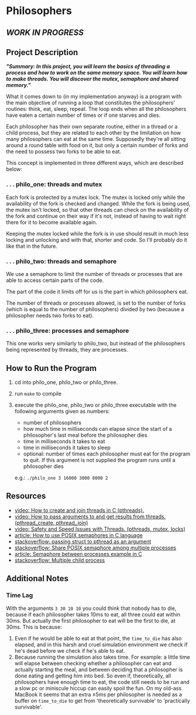 # Philosophers
## ***WORK IN PROGRESS***

## Project Description

***"Summary:  In this project, you will learn the basics of threading a process and how to work on the same memory space. You will learn how to make threads. You will discover the mutex, semaphore and shared memory."***

What it comes down to (in my implementation anyway) is a program with the main objective of running a loop that constitutes the philosophers' routines: think, eat, sleep, repeat. The loop ends when all the philosophers have eaten a certain number of times or if one starves and dies.

Each philosopher has their own separate routine, either in a thread or a child process, but they are related to each other by the limitation on how many philosophers can eat at the same time. Supposedly they're all sitting around a round table with food on it, but only a certain number of forks and the need to possess two forks to be able to eat.

This concept is implemented in three different ways, which are described below:

### . . . **philo_one: threads and mutex**

Each fork is protected by a mutex lock. The mutex is locked only while the availability of the fork is checked and changed. While the fork is being used, the mutex isn't locked, so that other threads can check on the availability of the fork and continue on their way if it's not, instead of having to wait right there for it to become available again.

Keeping the mutex locked while the fork is in use should result in much less locking and unlocking and with that, shorter and code. So I'll probably do it like that in the future.

### . . . **philo_two: threads and semaphore**

We use a semaphore to limit the number of threads or processes that are able to access certain parts of the code.

The part of the code it limits off for us is the part in which philosophers eat.

The number of threads or processes allowed, is set to the number of forks (which is equal to the number of philosophers) divided by two (because a philosopher needs two forks to eat).

### . . . **philo_three: processes and semaphore**

This one works very similarly to philo_two, but instead of the philosophers being represented by threads, they are processes.

## How to Run the Program

1. cd into philo_one, philo_two or philo_three.
2. run `make` to compile
3. execute the philo_one, philo_two or philo_three executable with the following arguments given as numbers:
	- number of philosophers
	- how much time in milliseconds can elapse since the start of a philosopher's last meal before the philosopher dies
	- time in milliseconds it takes to eat
	- time in milliseconds it takes to sleep
	- optional: number of times each philosopher must eat for the program to quit. If this argument is not supplied the program runs until a philosopher dies
	
	e.g.: `./philo_one 3 16000 3000 8000 2`

## Resources
- [video: How to create and join threads in C (pthreads).](https://www.youtube.com/watch?v=uA8X5zNOGw8&list=PL9IEJIKnBJjFZxuqyJ9JqVYmuFZHr7CFM)
- [video: How to pass arguments to and get results from threads. (pthread_create, pthread_join)](https://www.youtube.com/watch?v=It0OFCbbTJE&list=PL9IEJIKnBJjFZxuqyJ9JqVYmuFZHr7CFM&index=2)
- [video: Safety and Speed Issues with Threads. (pthreads, mutex, locks)](https://www.youtube.com/watch?v=9axu8CUvOKY&list=PL9IEJIKnBJjFZxuqyJ9JqVYmuFZHr7CFM&index=3)
- [article: How to use POSIX semaphores in C language](https://www.geeksforgeeks.org/use-posix-semaphores-c/#:~:text=To%20lock%20a%20semaphore%20or,int%20sem_post(sem_t%20*sem)%3B)
- [stackoverflow: passing struct to pthread as an argument](https://stackoverflow.com/questions/20196121/passing-struct-to-pthread-as-an-argument)
- [stackoverflow: Share POSIX semaphore among multiple processes](https://stackoverflow.com/questions/32205396/share-posix-semaphore-among-multiple-processes)
- [article: Semaphore between processes example in C](http://www.vishalchovatiya.com/semaphore-between-processes-example-in-c/)
- [stackoverflow: Multiple child process](https://stackoverflow.com/questions/876605/multiple-child-process)

## Additional Notes

### Time Lag
With the arguments `3 30 10 10` you could think that nobody has to die, because if each philosopher takes 10ms to eat, all three could eat within 30ms. But actually the first philosopher to eat will be the first to die, at 30ms. This is because:
1. Even if he would be able to eat at that point, the `time_to_die` has also elapsed, and in this harsh and cruel simulation environment we check if he's dead before we check if he's able to eat.
2. Because running the simulation also takes time. For example: a little time will elapse between checking whether a philosopher can eat and actually starting the meal, and between deciding that a philosopher is done eating and getting him into bed. 
So even if, theoretically, all philosophers have enough time to eat, the code still needs to be run and a slow pc or miniscule hiccup can easily spoil the fun.
On my old-ass MacBook it seems that an extra ±5ms per philosopher is needed as a buffer on `time_to_die` to get from 'theoretically survivable' to 'practically survivable'.
